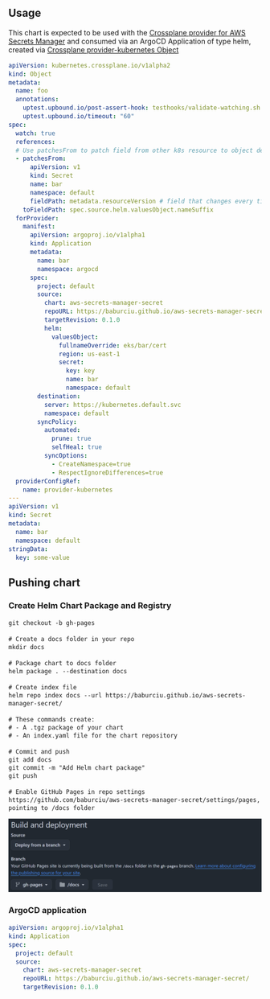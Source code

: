 ## Usage

This chart is expected to be used with the [Crossplane provider for AWS Secrets Manager](https://marketplace.upbound.io/providers/upbound/provider-aws-secretsmanager/v1.20.1)
and consumed via an ArgoCD Application of type helm, created via
[Crossplane provider-kubernetes Object](https://github.com/crossplane-contrib/provider-kubernetes/blob/main/examples/object/object-watching.yaml)
```yaml
apiVersion: kubernetes.crossplane.io/v1alpha2
kind: Object
metadata:
  name: foo
  annotations:
    uptest.upbound.io/post-assert-hook: testhooks/validate-watching.sh
    uptest.upbound.io/timeout: "60"
spec:
  watch: true
  references:
  # Use patchesFrom to patch field from other k8s resource to object defined in .spec.forProvider.manifest
  - patchesFrom:
      apiVersion: v1
      kind: Secret
      name: bar
      namespace: default
      fieldPath: metadata.resourceVersion # field that changes every time the object is modified
    toFieldPath: spec.source.helm.valuesObject.nameSuffix
  forProvider:
    manifest:
      apiVersion: argoproj.io/v1alpha1
      kind: Application
      metadata:
        name: bar
        namespace: argocd
      spec:
        project: default
        source:
          chart: aws-secrets-manager-secret
          repoURL: https://baburciu.github.io/aws-secrets-manager-secret/
          targetRevision: 0.1.0
          helm:
            valuesObject:
              fullnameOverride: eks/bar/cert
              region: us-east-1
              secret:
                key: key
                name: bar
                namespace: default
        destination:
          server: https://kubernetes.default.svc
          namespace: default
        syncPolicy:
          automated:
            prune: true
            selfHeal: true
          syncOptions:
            - CreateNamespace=true
            - RespectIgnoreDifferences=true
  providerConfigRef:
    name: provider-kubernetes
---
apiVersion: v1
kind: Secret
metadata:
  name: bar
  namespace: default
stringData:
  key: some-value
```

## Pushing chart

### Create Helm Chart Package and Registry

```shell
git checkout -b gh-pages

# Create a docs folder in your repo
mkdir docs

# Package chart to docs folder
helm package . --destination docs

# Create index file
helm repo index docs --url https://baburciu.github.io/aws-secrets-manager-secret/

# These commands create:
# - A .tgz package of your chart
# - An index.yaml file for the chart repository

# Commit and push
git add docs
git commit -m "Add Helm chart package"
git push

# Enable GitHub Pages in repo settings https://github.com/baburciu/aws-secrets-manager-secret/settings/pages, pointing to /docs folder
```
![alt text](image.png)

### ArgoCD application

```yaml
apiVersion: argoproj.io/v1alpha1
kind: Application
spec:
  project: default
  source:
    chart: aws-secrets-manager-secret
    repoURL: https://baburciu.github.io/aws-secrets-manager-secret/
    targetRevision: 0.1.0
```
